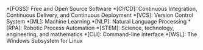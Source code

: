 *[FOSS]: Free and Open Source Software
*[CI/CD]: Continuous Integration, Continuous Delivery, and Continuous Deployment
*[VCS]: Version Control System
*[ML]: Machine Learning
*[NLP]: Natural Language Processing
*[RPA]: Robotic Process Automation
*[STEM]: Science, technology, engineering, and mathematics
*[CLI]: Command-line interface
*[WSL]: The Windows Subsystem for Linux
